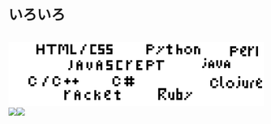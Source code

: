 <h1>いろいろ</h1>
<br>
<img src="docs/img/New Piskel.png" alt="test" title="サンプル">
<a href="https://github.com/anuraghazra/github-readme-stats" style="display: flex;"><img align="center" src="https://github-readme-stats.vercel.app/api?username=applemango&show_icons=true&theme=vue" /><img align="center" src="https://github-readme-stats.vercel.app/api/top-langs/?username=applemango&langs_count=10&layout=compact" /></a>

